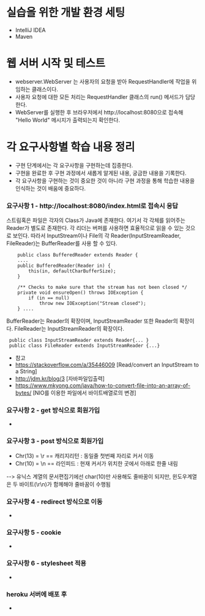 # 실습을 위한 개발 환경 세팅
* IntelliJ IDEA
* Maven

# 웹 서버 시작 및 테스트
* webserver.WebServer 는 사용자의 요청을 받아 RequestHandler에 작업을 위임하는 클래스이다.
* 사용자 요청에 대한 모든 처리는 RequestHandler 클래스의 run() 메서드가 담당한다.
* WebServer를 실행한 후 브라우저에서 http://localhost:8080으로 접속해 "Hello World" 메시지가 출력되는지 확인한다.

# 각 요구사항별 학습 내용 정리
* 구현 단계에서는 각 요구사항을 구현하는데 집중한다. 
* 구현을 완료한 후 구현 과정에서 새롭게 알게된 내용, 궁금한 내용을 기록한다.
* 각 요구사항을 구현하는 것이 중요한 것이 아니라 구현 과정을 통해 학습한 내용을 인식하는 것이 배움에 중요하다. 

### 요구사항 1 - http://localhost:8080/index.html로 접속시 응답

스트림혹은 파일은 각자의 Class가 Java에 존재한다. 여기서 각 각체를 읽어주는 Reader가 별도로 존재한다.
각 리더는 버퍼를 사용하면 효율적으로 읽을 수 있는 것으로 보인다.
따라서 InputStream이나 File의 각 Reader(InputStreamReader, FileReader)는 BufferReader를 사용 할 수 있다.

        public class BufferedReader extends Reader {
        ....
        public BufferedReader(Reader in) {
            this(in, defaultCharBufferSize);
        }
    
        /** Checks to make sure that the stream has not been closed */
        private void ensureOpen() throws IOException {
            if (in == null)
                throw new IOException("Stream closed");
        } ....
        
 BufferReader는 Reader의 확장이며, InputStreamReader 또한 Reader의 확장이다.
 FileReader는 InputStreamReader의 확장이다.
 
     public class InputStreamReader extends Reader{... }
     public class FileReader extends InputStreamReader {...}
     
* 참고
* https://stackoverflow.com/a/35446009 [Read/convert an InputStream to a String]
* http://jdm.kr/blog/3 [자바파일입출력]
* https://www.mkyong.com/java/how-to-convert-file-into-an-array-of-bytes/ [NIO를 이용한 파일에서 바이트배열로의 변경]

### 요구사항 2 - get 방식으로 회원가입
* 

### 요구사항 3 - post 방식으로 회원가입
* Chr(13) = \r == 캐리지리턴 : 동일줄 첫번째 자리로 커서 이동
* Chr(10) = \n == 라인피드 : 현재 커서가 위치한 곳에서 아래로 한줄 내림

 --> 유닉스 계열의 문서편집기에선 char(10)만 사용해도 줄바꿈이 되지만, 윈도우계열은 두 바이트(\r\n)가 함께해야 줄바꿈이 수행됨


### 요구사항 4 - redirect 방식으로 이동
* 

### 요구사항 5 - cookie
* 

### 요구사항 6 - stylesheet 적용
* 

### heroku 서버에 배포 후
* 